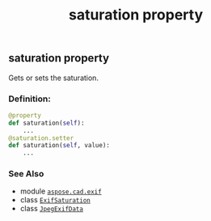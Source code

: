 ﻿---
title: saturation property
second_title: Aspose.CAD for Python via .NET API References
description: 
type: docs
weight: 1110
url: /python-net/aspose.cad.exif/jpegexifdata/saturation/
is_root: false
---

## saturation property


Gets or sets the saturation.
### Definition:
```python
@property
def saturation(self):
    ...
@saturation.setter
def saturation(self, value):
    ...
```

### See Also
* module [`aspose.cad.exif`](../../)
* class [`ExifSaturation`](/cad/python-net/aspose.cad.exif.enums/exifsaturation)
* class [`JpegExifData`](/cad/python-net/aspose.cad.exif/jpegexifdata)
